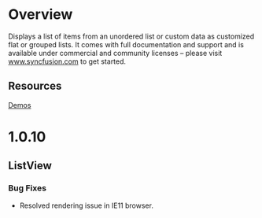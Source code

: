 # Overview

Displays a list of items from an unordered list or custom data as customized flat or grouped lists. It comes with full documentation and support and is available under commercial and community licenses – please visit www.syncfusion.com to get started.

## Resources
[Demos](http://ej2.syncfusion.com/demos/#/listview/default.html)  

# 1.0.10
## ListView

### Bug Fixes
-	Resolved rendering issue in IE11 browser.
